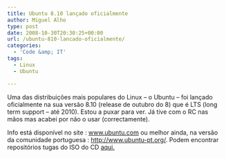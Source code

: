```yaml
---
title: Ubuntu 8.10 lançado oficialmente
author: Miguel Alho
type: post
date: 2008-10-30T20:30:25+00:00
url: /ubuntu-810-lancado-oficialmente/
categories:
  - 'Code &amp; IT'
tags:
  - Linux
  - Ubuntu

---
```

Uma das distribuições mais populares do Linux &#8211; o Ubuntu &#8211; foi lançado oficialmente na sua versão 8.10 (release de outubro do 8) que é LTS (long term support &#8211; até 2010). Estou a puxar para ver. Já tive com o RC nas mãos mas acabei por não o usar (correctamente).

Info está disponível no site : <a href="http://www.ubuntu.com/" target="_blank">www.ubuntu.com</a> ou melhor ainda, na versão da comunidade portuguesa : <a href="http://www.ubuntu-pt.org/" target="_blank">http://www.ubuntu-pt.org/</a>. Podem encontrar repositórios tugas do ISO do CD <a href="http://old.ubuntu-pt.org/Wiki/RepositoriosIsoNacionais" target="_blank">aqui.</a>